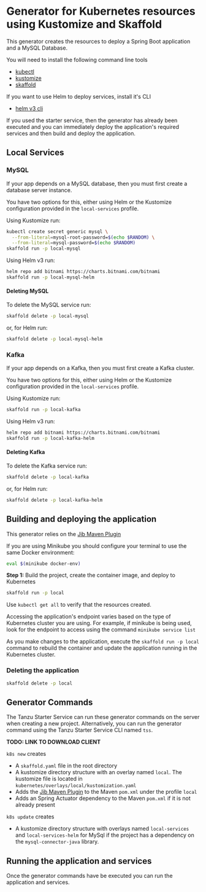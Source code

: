 # Generator for Kubernetes resources using Kustomize and Skaffold

This generator creates the resources to deploy a Spring Boot application and a MySQL Database.

You will need to install the following command line tools

* [kubectl](https://kubernetes.io/docs/tasks/tools/install-kubectl/)
* [kustomize](https://kubernetes-sigs.github.io/kustomize/installation/)
* [skaffold](https://skaffold.dev/docs/install/)

If you want to use Helm to deploy services, install it's CLI

* [helm v3 cli](https://github.com/helm/helm/releases/tag/v3.3.1)

If you used the starter service, then the generator has already been executed and you can immediately deploy the application's required services and then build and deploy the application.

## Local Services

### MySQL

If your app depends on a MySQL database, then you must first create a database server instance.

You have two options for this, either using Helm or the Kustomize configuration provided in the `local-services` profile.

Using Kustomize run:

```bash
kubectl create secret generic mysql \
  --from-literal=mysql-root-password=$(echo $RANDOM) \
  --from-literal=mysql-password=$(echo $RANDOM)
skaffold run -p local-mysql
```

Using Helm v3 run:

```bash
helm repo add bitnami https://charts.bitnami.com/bitnami
skaffold run -p local-mysql-helm
```

#### Deleting MySQL

To delete the MySQL service run:

```bash
skaffold delete -p local-mysql
```

or, for Helm run:

```bash
skaffold delete -p local-mysql-helm
```

### Kafka

If your app depends on a Kafka, then you must first create a Kafka cluster.

You have two options for this, either using Helm or the Kustomize configuration provided in the `local-services` profile.

Using Kustomize run:

```bash
skaffold run -p local-kafka
```

Using Helm v3 run:

```bash
helm repo add bitnami https://charts.bitnami.com/bitnami
skaffold run -p local-kafka-helm
```

#### Deleting Kafka

To delete the Kafka service run:

```bash
skaffold delete -p local-kafka
```

or, for Helm run:

```bash
skaffold delete -p local-kafka-helm
```

## Building and deploying the application

This generator relies on the [Jib Maven Plugin](https://github.com/GoogleContainerTools/jib/tree/master/jib-maven-plugin)

If you are using Minikube you should configure your terminal to use the same Docker environment:

```bash
eval $(minikube docker-env)
```

**Step 1:** Build the project, create the container image, and deploy to Kubernetes

```bash
skaffold run -p local
```


Use `kubectl get all` to verify that the resources created.

Accessing the application's endpoint varies based on the type of Kubernetes cluster you are using.  For example, if minikube is being used, look for the endpoint to access using the command `minikube service list`

As you make changes to the application, execute the `skaffold run -p local` command to rebuild the container and update the application running in the Kubernetes cluster.

### Deleting the application

```bash
skaffold delete -p local
```

## Generator Commands

The Tanzu Starter Service can run these generator commands on the server when creating a new project.  Alternatively, you can run the generator command using the Tanzu Starter Service CLI named `tss`.

**TODO: LINK TO DOWNLOAD CLIENT**

`k8s new` creates

* A `skaffold.yaml` file in the root directory
* A kustomize directory structure with an overlay named `local`.  The kustomize file is located in `kubernetes/overlays/local/kustomization.yaml`
* Adds the [Jib Maven Plugin](https://github.com/GoogleContainerTools/jib/tree/master/jib-maven-plugin) to the Maven `pom.xml` under the profile `local`
* Adds an Spring Actuator dependency to the Maven `pom.xml` if it is not already present

`k8s update` creates
* A kustomize directory structure with overlays named `local-services` and `local-services-helm` for MySql if the project has a dependency on the `mysql-connector-java` library.

## Running the application and services

Once the generator commands have be executed you can run the application and services.